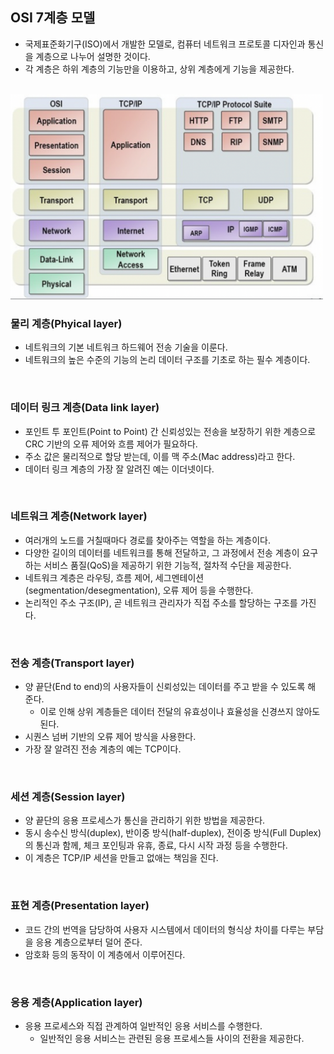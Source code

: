 ## OSI 7계층 모델
- 국제표준화기구(ISO)에서 개발한 모델로, 컴퓨터 네트워크 프로토콜 디자인과 통신을 계층으로 나누어 설명한 것이다.
- 각 계층은 하위 계층의 기능만을 이용하고, 상위 계층에게 기능을 제공한다.

<br/>

<img src="https://github.com/2dongyeop/TIL/blob/main/Network/image/OSI-7layer.png" width = 500/>

### 물리 계층(Phyical layer)
- 네트워크의 기본 네트워크 하드웨어 전송 기술을 이룬다.
- 네트워크의 높은 수준의 기능의 논리 데이터 구조를 기초로 하는 필수 계층이다.

<br/>

### 데이터 링크 계층(Data link layer)
- 포인트 투 포인트(Point to Point) 간 신뢰성있는 전송을 보장하기 위한 계층으로 CRC 기반의 오류 제어와 흐름 제어가 필요하다.
- 주소 값은 물리적으로 할당 받는데, 이를 맥 주소(Mac address)라고 한다.
- 데이터 링크 계층의 가장 잘 알려진 예는 이더넷이다.

<br/>

### 네트워크 계층(Network layer)
- 여러개의 노드를 거칠때마다 경로를 찾아주는 역할을 하는 계층이다.
- 다양한 길이의 데이터를 네트워크를 통해 전달하고, 그 과정에서 전송 계층이 요구하는 서비스 품질(QoS)을 제공하기 위한 기능적, 절차적 수단을 제공한다.
- 네트워크 계층은 라우팅, 흐름 제어, 세그멘테이션(segmentation/desegmentation), 오류 제어 등을 수행한다.
- 논리적인 주소 구조(IP), 곧 네트워크 관리자가 직접 주소를 할당하는 구조를 가진다.

<br/>

### 전송 계층(Transport layer)
- 양 끝단(End to end)의 사용자들이 신뢰성있는 데이터를 주고 받을 수 있도록 해 준다.
    - 이로 인해 상위 계층들은 데이터 전달의 유효성이나 효율성을 신경쓰지 않아도 된다.
- 시퀀스 넘버 기반의 오류 제어 방식을 사용한다.
- 가장 잘 알려진 전송 계층의 예는 TCP이다.

<br/>

### 세션 계층(Session layer)
- 양 끝단의 응용 프로세스가 통신을 관리하기 위한 방법을 제공한다.
- 동시 송수신 방식(duplex), 반이중 방식(half-duplex), 전이중 방식(Full Duplex)의 통신과 함께, 체크 포인팅과 유휴, 종료, 다시 시작 과정 등을 수행한다.
- 이 계층은 TCP/IP 세션을 만들고 없애는 책임을 진다.

<br/>

### 표현 계층(Presentation layer)
- 코드 간의 번역을 담당하여 사용자 시스템에서 데이터의 형식상 차이를 다루는 부담을 응용 계층으로부터 덜어 준다.
- 암호화 등의 동작이 이 계층에서 이루어진다.

<br/>

### 응용 계층(Application layer)
- 응용 프로세스와 직접 관계하여 일반적인 응용 서비스를 수행한다.
    - 일반적인 응용 서비스는 관련된 응용 프로세스들 사이의 전환을 제공한다.